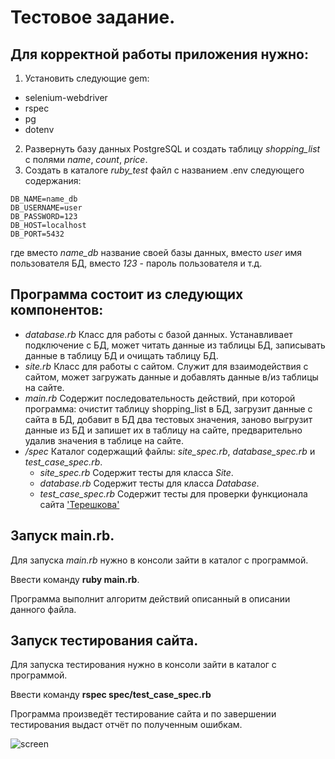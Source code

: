 # Тестовое задание.

## Для корректной работы приложения нужно:
1. Установить следующие gem:
* selenium-webdriver
* rspec
* pg
* dotenv

2. Развернуть базу данных PostgreSQL и создать таблицу *shopping_list* с полями *name*, *count*, *price*.
3. Создать в каталоге *ruby_test* файл с названием .env следующего содержания:
```
DB_NAME=name_db
DB_USERNAME=user
DB_PASSWORD=123
DB_HOST=localhost
DB_PORT=5432
```
где вместо *name_db* название своей базы данных, вместо *user* имя пользователя БД, вместо *123* - пароль пользователя и т.д.


## Программа состоит из следующих компонентов:
* *database.rb* Класс для работы с базой данных. Устанавливает подключение с БД, может читать данные из таблицы БД, записывать данные в таблицу БД и очищать таблицу БД.
* *site.rb* Класс для работы с сайтом. Служит для взаимодействия с сайтом, может загружать данные и добавлять данные в/из таблицы на сайте. 
* *main.rb* Содержит последовательность действий, при которой программа: очистит таблицу shopping_list в БД, загрузит данные с сайта в БД, добавит в БД два тестовых значения, заново выгрузит данные из БД и запишет их в таблицу на сайте, предварительно удалив значения в таблице на сайте.
* */spec* Каталог содержащий файлы: *site_spec.rb*, *database_spec.rb* и *test_case_spec.rb*.
  * *site_spec.rb* Содержит тесты для класса *Site*.
  * *database.rb* Содержит тесты для класса *Database*.
  * *test_case_spec.rb* Содержит тесты для проверки функционала сайта ['Терешкова'](http://tereshkova.test.kavichki.com)
  
## Запуск main.rb.

Для запуска *main.rb* нужно в консоли зайти в каталог с программой.

Ввести команду **ruby main.rb**.

Программа выполнит алгоритм действий описанный в описании данного файла.

## Запуск тестирования сайта.

Для запуска тестирования нужно в консоли зайти в каталог с программой.

Ввести команду **rspec spec/test_case_spec.rb**

Программа произведёт тестирование сайта и по завершении тестирования выдаст отчёт по полученным ошибкам.

![screen](https://i98.fastpic.ru/big/2018/1112/70/704276a4eb54d140c2d3605b81c5db70.png "screen")
